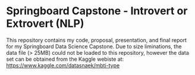 # Springboard Capstone - Introvert or Extrovert (NLP)

This repository contains my code, proposal, presentation, and final report for my Springboard Data Science Capstone.  Due to size liminations, the data file (> 25MB) could not be loaded to this repository, however the data set can be obtained from the Kaggle webiste at:  https://www.kaggle.com/datasnaek/mbti-type
